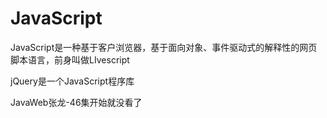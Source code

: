 # JavaScript

JavaScript是一种基于客户浏览器，基于面向对象、事件驱动式的解释性的网页脚本语言，前身叫做LIvescript

jQuery是一个JavaScript程序库

JavaWeb张龙-46集开始就没看了


